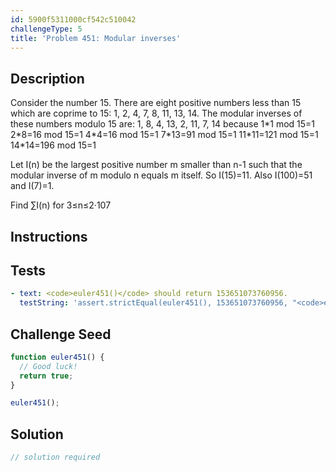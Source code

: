 ```yaml
---
id: 5900f5311000cf542c510042
challengeType: 5
title: 'Problem 451: Modular inverses'
---
```


## Description
<section id='description'>
Consider the number 15.
There are eight positive numbers less than 15 which are coprime to 15: 1, 2, 4, 7, 8, 11, 13, 14.
The modular inverses of these numbers modulo 15 are: 1, 8, 4, 13, 2, 11, 7, 14
because
1*1 mod 15=1
2*8=16 mod 15=1
4*4=16 mod 15=1
7*13=91 mod 15=1
11*11=121 mod 15=1
14*14=196 mod 15=1

Let I(n) be the largest positive number m smaller than n-1 such that the modular inverse of m modulo n equals m itself.
So I(15)=11.
Also I(100)=51 and I(7)=1.

Find ∑I(n) for 3≤n≤2·107
</section>

## Instructions
<section id='instructions'>

</section>

## Tests
<section id='tests'>

```yml
- text: <code>euler451()</code> should return 153651073760956.
  testString: 'assert.strictEqual(euler451(), 153651073760956, "<code>euler451()</code> should return 153651073760956.");'

```

</section>

## Challenge Seed
<section id='challengeSeed'>

<div id='js-seed'>

```js
function euler451() {
  // Good luck!
  return true;
}

euler451();
```

</div>



</section>

## Solution
<section id='solution'>

```js
// solution required
```
</section>
